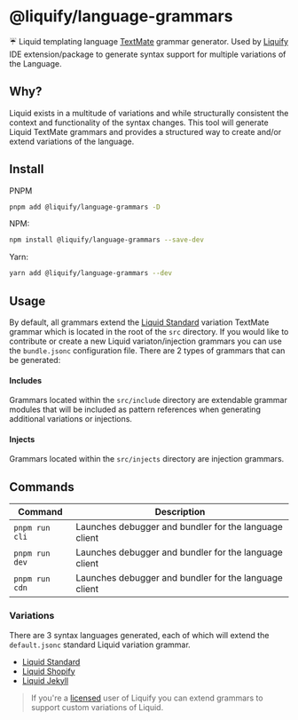 # @liquify/language-grammars

☔ Liquid templating language [TextMate](https://macromates.com/manual/en/language_grammars) grammar generator. Used by [Liquify](#) IDE extension/package to generate syntax support for multiple variations of the Language.

## Why?

Liquid exists in a multitude of variations and while structurally consistent the context and functionality of the syntax changes. This tool will generate Liquid TextMate grammars and provides a structured way to create and/or extend variations of the language.

## Install

PNPM

```bash
pnpm add @liquify/language-grammars -D
```

NPM:

```bash
npm install @liquify/language-grammars --save-dev
```

Yarn:

```bash
yarn add @liquify/language-grammars --dev
```

## Usage

By default, all grammars extend the [Liquid Standard](#) variation TextMate grammar which is located in the root of the `src` directory. If you would like to contribute or create a new Liquid variaton/injection grammars you can use the `bundle.jsonc` configuration file. There are 2 types of grammars that can be generated:

#### Includes

Grammars located within the `src/include` directory are extendable grammar modules that will be included as pattern references when generating additional variations or injections.

#### Injects

Grammars located within the `src/injects` directory are injection grammars.

## Commands

| Command        | Description                                           |
| -------------- | ----------------------------------------------------- |
| `pnpm run cli` | Launches debugger and bundler for the language client |
| `pnpm run dev` | Launches debugger and bundler for the language client |
| `pnpm run cdn` | Launches debugger and bundler for the language client |

### Variations

There are 3 syntax languages generated, each of which will extend the `default.jsonc` standard Liquid variation grammar.

- [Liquid Standard](#)
- [Liquid Shopify](#)
- [Liquid Jekyll](#)

> If you're a [licensed](#) user of Liquify you can extend grammars to support custom variations of Liquid.

##
